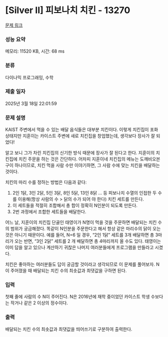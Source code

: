 # [Silver II] 피보나치 치킨 - 13270 

[문제 링크](https://www.acmicpc.net/problem/13270) 

### 성능 요약

메모리: 11520 KB, 시간: 68 ms

### 분류

다이나믹 프로그래밍, 수학

### 제출 일자

2025년 3월 18일 22:01:59

### 문제 설명

<p>KAIST 주변에서 먹을 수 있는 배달 음식들은 대부분 치킨이다. 이렇게 치킨집이 포화 상태지만 지훈이는 카이스트 주변에 새로 치킨집을 창업했는데, 생각보다 장사가 잘 되었다!</p>

<p>알고 보니 그가 차린 치킨집의 신기한 방식 때문에 장사가 잘 된다고 한다. 지훈이의 치킨집에 치킨 주문을 하는 것은 간단하다. 어차피 지훈이네 치킨집의 메뉴는 도깨비오븐구이 하나이므로, 치킨 먹을 사람 수만 이야기하면, 그 사람 수에 맞는 치킨을 배달하는 것이다.</p>

<p>치킨의 마리 수를 정하는 방법은 다음과 같다:</p>

<ol>
	<li>2인 1닭, 3인 2닭, 5인 3닭, 8인 5닭, 13인 8닭 … 등 피보나치 수열의 인접한 두 수를 이용해(항상 사람의 수 > 닭의 수가 되어 야 한다) 치킨 세트를 만든다.</li>
	<li>이 세트들을 적절히 조합해서 총 합이 정확히 N인분이 되도록 만든다.</li>
	<li>2번 과정에서 조합한 세트들을 배달한다.</li>
</ol>

<p>어느 날, 지훈이의 치킨집 단골인 태영이가 N명이 먹을 것을 주문하면 배달되는 치킨 수의 범위가 궁금해졌다. 똑같이 N인분을 주문한다고 해서 항상 같은 마리수의 닭이 오는 것은 아니기 때문이다. 예를 들어, N=6 일 경우, “2인 1닭” 세트를 3개 배달하면 총 3마리가 오는 반면, “3인 2닭” 세트를 2 개 배달하면 총 4마리까지 올 수도 있다. 태영이는 이미 답을 알고 있으나 계산하기 귀찮은 나머지 여러분들에게 프로그램을 만들라고 시켰다.</p>

<p>치킨은 좋아하는 여러분들도 답이 궁금할 것이라고 생각되므로 이 문제를 풀어보자. N이 주어졌을 때 배달되는 치킨 수의 최솟값과 최댓값을 구하면 된다.</p>

### 입력 

 <p>첫째 줄에 사람의 수 N이 주어진다. N은 2016년에 재학 중이었던 카이스트 학생 수보다는 작거나 같은 2 이상의 정수이다.</p>

### 출력 

 <p>배달되는 치킨 수의 최솟값과 최댓값을 띄어쓰기로 구분하여 출력한다.</p>

